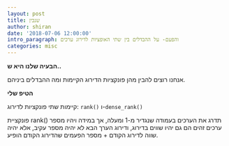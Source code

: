```yaml
---
layout: post
title: שנבין
author: shiran
date: '2018-07-06 12:00:00'
intro_paragraph: והפעם- על ההבדלים בין שתי האופציות לדירוג ערכים
categories: misc
---
```

**הבעיה שלנו היא ש..**

אנחנו רוצים להבין מהן פונקציות הדירוג הקיימות ומה ההבדלים ביניהם.

**הטיפ שלי**

קיימות שתי פונקציות לדירוג: ```rank()``` ו-```dense_rank()```

פונקציית rank() תדרג את הערכים בעמודה שנגדיר מ-1 ומעלה, אך במידה ויהיו מספר ערכים זהים הם גם יהיו שווים בדירוג, ודירוג הערך הבא לא יהיה מספר עקיב, אלא יהיה שווה לדירוג הקודם + מספר הפעמים שהדירוג הקודם הופיע.

